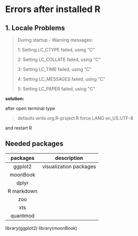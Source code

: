 # Errors after installed R

## 1. Locale Problems

> During startup - Warning messages:
>
> 1: Setting LC_CTYPE failed, using "C"
>
> 2: Setting LC_COLLATE failed, using "C"
>
> 3: Setting LC_TIME failed, using "C"
>
> 4: Setting LC_MESSAGES failed, using "C"
>
> 5: Setting LC_PAPER failed, using "C"

**solution:**

after open terminal type

> defaults write org.R-project.R force.LANG en_US.UTF-8

and restart R

## Needed packages

|packages|description|
|:-:|:-:|
|ggplot2|visualization packages|
|moonBook||
|dplyr||
|R markdown||
|zoo||
|xts||
|quantmod||



library(ggplot2)
library(moonBook) 